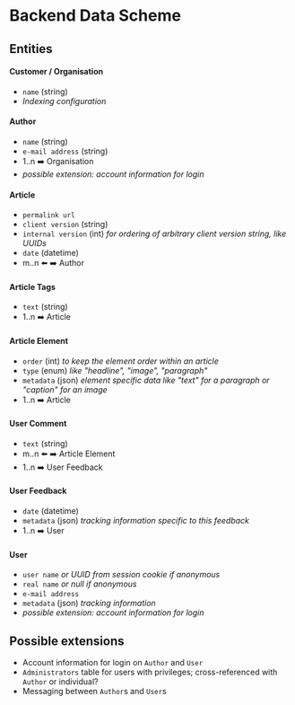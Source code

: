 # Backend Data Scheme

## Entities

#### Customer / Organisation

* `name` (string)
* _Indexing configuration_

#### Author

* `name` (string)
* `e-mail address` (string)
* 1..n :arrow_right: Organisation
* _possible extension: account information for login_

#### Article

* `permalink url`
* `client version` (string)
* `internal version` (int) _for ordering of arbitrary client version string, like UUIDs_
* `date` (datetime)
* m..n :arrow_left: :arrow_right: Author

#### Article Tags

* `text` (string)
* 1..n :arrow_right: Article

#### Article Element

* `order` (int) _to keep the element order within an article_
* `type` (enum) _like "headline", "image", "paragraph"_
* `metadata` (json) _element specific data like "text" for a paragraph or "caption" for an image_
* 1..n :arrow_right: Article

#### User Comment

* `text` (string)
* m..n :arrow_left: :arrow_right: Article Element
* 1..n :arrow_right: User Feedback

#### User Feedback

* `date` (datetime)
* `metadata` (json) _tracking information specific to this feedback_
* 1..n :arrow_right: User

#### User

* `user name` _or UUID from session cookie if anonymous_
* `real name` _or *null* if anonymous_
* `e-mail address`
* `metadata` (json) _tracking information_
* _possible extension: account information for login_

## Possible extensions

* Account information for login on `Author` and `User`
* `Administrators` table for users with privileges; cross-referenced with `Author` or individual?
* Messaging between `Author`s and `User`s
